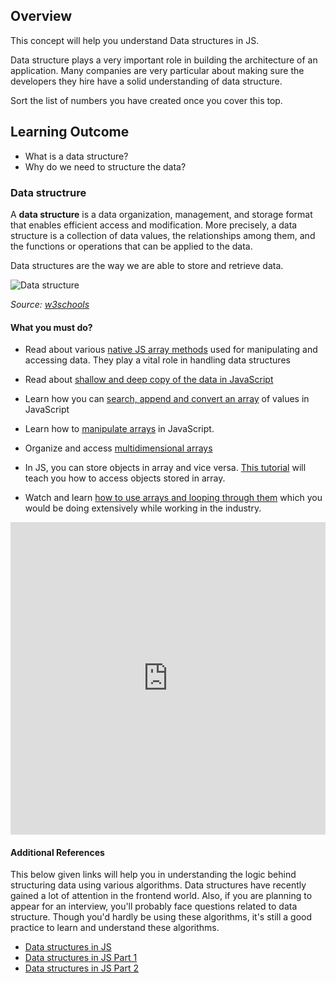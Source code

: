 ## Overview

This concept will help you understand Data structures in JS.

Data structure plays a very important role in building the architecture of an application. Many companies are very particular about making sure the developers they hire have a solid understanding of data structure.

Sort the list of numbers you have created once you cover this top.

## Learning Outcome

- What is a data structure?
- Why do we need to structure the data?

### Data structrure

A **data structure** is a data organization, management, and storage format that enables efficient access and modification. More precisely, a data structure is a collection of data values, the relationships among them, and the functions or operations that can be applied to the data.

Data structures are the way we are able to store and retrieve data.

![Data structure](https://raw.githubusercontent.com/greyatom-school/the-minerva-project/master/FEWD/sprint_3/1.Basics%20of%20Javascript%20programming/images/data_structure.png)

_Source: [w3schools](https://www.w3schools.in/data-structures-tutorial/intro/)_

#### What you must do?

- Read about various [native JS array methods](http://www.java2s.com/Tutorials/Javascript/Javascript_Data_Structure/0300__Javascript_Array_Iterator.htm) used for manipulating and accessing data. They play a vital role in handling data structures
- Read about [shallow and deep copy of the data in JavaScript](http://www.java2s.com/Tutorials/Javascript/Javascript_Data_Structure/0240__Javascript_Array_Aggregate.htm)
- Learn how you can [search, append and convert an array](http://www.java2s.com/Tutorials/Javascript/Javascript_Data_Structure/0260__Javascript_Array_Access.htm) of values in JavaScript
- Learn how to [manipulate arrays](http://www.java2s.com/Tutorials/Javascript/Javascript_Data_Structure/0280__Javascript_Array_Modifier.htm) in JavaScript.
- Organize and access [multidimensional arrays](http://www.java2s.com/Tutorials/Javascript/Javascript_Data_Structure/0320__Javascript_Multidimensional_Array.htm)
- In JS, you can store objects in array and vice versa. [This tutorial](http://www.java2s.com/Tutorials/Javascript/Javascript_Data_Structure/0330__Javascript_Arrays_Objects.htm) will teach you how to access objects stored in array.

- Watch and learn [how to use arrays and looping through them](https://www.youtube.com/watch?v=orAS-MBh5f4) which you would be doing extensively while working in the industry.


<iframe style='width:100%;height:500px'src="https://www.youtube.com/embed/orAS-MBh5f4" width="640" height="360" frameborder="0" allow="autoplay; fullscreen" allowfullscreen></iframe>


#### Additional References

This below given links will help you in understanding the logic behind structuring data using various algorithms. Data structures have recently gained a lot of attention in the frontend world. Also, if you are planning to appear for an interview, you'll probably face questions related to data structure. Though you'd hardly be using these algorithms, it's still a good practice to learn and understand these algorithms.

- [Data structures in JS](https://medium.com/siliconwat/data-structures-in-javascript-1b9aed0ea17c)
- [Data structures in JS Part 1](https://blog.bitsrc.io/data-structures-in-javascript-part-1-8231c9a4bc8b)
- [Data structures in JS Part 2](https://blog.bitsrc.io/data-structures-in-javascript-part-2-d0d09b761df0)
